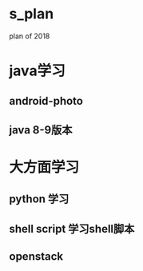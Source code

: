 # s_plan
plan of 2018

# java学习

## android-photo

## java 8-9版本

# 大方面学习

## python 学习

## shell script 学习shell脚本

## openstack

